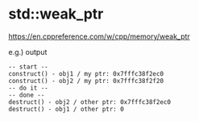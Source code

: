 # std::weak_ptr #

<https://en.cppreference.com/w/cpp/memory/weak_ptr>

e.g.) output

```
-- start --
construct() - obj1 / my ptr: 0x7fffc38f2ec0
construct() - obj2 / my ptr: 0x7fffc38f2f20
-- do it --
-- done --
destruct() - obj2 / other ptr: 0x7fffc38f2ec0
destruct() - obj1 / other ptr: 0
```
